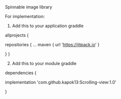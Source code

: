Spinnable image library

For implementation:

1. Add this to your application graddle

allprojects {

repositories {
...
maven { url 'https://jitpack.io' }

   }
}

2. Add this to your module graddle

dependencies {

implementation 'com.github.kapok13:Scrolling-view:1.0'

}
